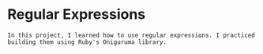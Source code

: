 # Regular Expressions

```
In this project, I learned how to use regular expressions. I practiced building them using Ruby's Oniguruma library.

```
